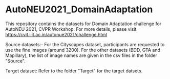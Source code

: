 # AutoNEU2021_DomainAdaptation

This repository contains the datasets for Domain Adaptation challenge for AutoNEU 2021, CVPR Workshop. For more details, please visit https://cvit.iiit.ac.in/autonue2021/challenge.html

Source datasets:-
For the Cityscapes dataset, participants are requested to use the fine images (around 3200).
For the other datasets (BDD, GTA and Mapillary), the list of image names are given in the csv files in the folder "Source".

Target dataset:
Refer to the folder "Target" for the target datsets.
